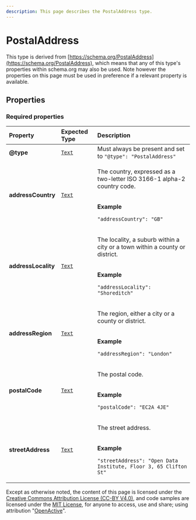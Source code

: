```yaml
---
description: This page describes the PostalAddress type.
---
```


# PostalAddress

This type is derived from [https://schema.org/PostalAddress](https://schema.org/PostalAddress), which means that any of this type's properties within schema.org may also be used. Note however the properties on this page must be used in preference if a relevant property is available.

## **Properties**

### **Required properties**
    
<table>
  <thead>
    <tr>
      <th style="text-align:left">Property</th>
      <th style="text-align:left">Expected Type</th>
      <th style="text-align:left">Description</th>
    </tr>
  </thead>
  <tbody>
    <tr>
      <td style="text-align:left"><b>@type</b></td>
      <td style="text-align:left">
        <a href="https://schema.org/Text"><code>Text</code></a>
      </td>
      <td style="text-align:left">
        Must always be present and set to <code>"@type": "PostalAddress"</code>
      </td>
    </tr>
    <tr>
      <td style="text-align:left"><b>addressCountry</b></td>
      <td style="text-align:left">
        <a href="https://schema.org/Text"><code>Text</code></a>
      </td>
      <td style="text-align:left">
        <p>The country, expressed as a two-letter ISO 3166-1 alpha-2 country code.</p><p></br><b>Example</b></p><p><code>"addressCountry": "GB"</code></p>
      </td>
    </tr>
    <tr>
      <td style="text-align:left"><b>addressLocality</b></td>
      <td style="text-align:left">
        <a href="https://schema.org/Text"><code>Text</code></a>
      </td>
      <td style="text-align:left">
        <p>The locality, a suburb within a city or a town within a county or district.</p><p></br><b>Example</b></p><p><code>"addressLocality": "Shoreditch"</code></p>
      </td>
    </tr>
    <tr>
      <td style="text-align:left"><b>addressRegion</b></td>
      <td style="text-align:left">
        <a href="https://schema.org/Text"><code>Text</code></a>
      </td>
      <td style="text-align:left">
        <p>The region, either a city or a county or district.</p><p></br><b>Example</b></p><p><code>"addressRegion": "London"</code></p>
      </td>
    </tr>
    <tr>
      <td style="text-align:left"><b>postalCode</b></td>
      <td style="text-align:left">
        <a href="https://schema.org/Text"><code>Text</code></a>
      </td>
      <td style="text-align:left">
        <p>The postal code.</p><p></br><b>Example</b></p><p><code>"postalCode": "EC2A 4JE"</code></p>
      </td>
    </tr>
    <tr>
      <td style="text-align:left"><b>streetAddress</b></td>
      <td style="text-align:left">
        <a href="https://schema.org/Text"><code>Text</code></a>
      </td>
      <td style="text-align:left">
        <p>The street address.</p><p></br><b>Example</b></p><p><code>"streetAddress": "Open Data Institute, Floor 3, 65 Clifton St"</code></p>
      </td>
    </tr>
  </tbody>
</table>






Except as otherwise noted, the content of this page is licensed under the [Creative Commons Attribution License (CC-BY V4.0)](https://creativecommons.org/licenses/by/4.0/), and code samples are licensed under the [MIT License](https://opensource.org/licenses/MIT), for anyone to access, use and share; using attribution "[OpenActive](https://www.openactive.io/)".
